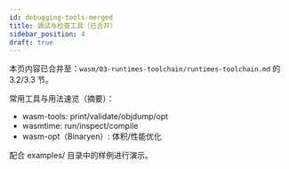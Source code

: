 ```yaml
---
id: debugging-tools-merged
title: 调试与检查工具（已合并）
sidebar_position: 4
draft: true
---
```


本页内容已合并至：`wasm/03-runtimes-toolchain/runtimes-toolchain.md` 的 3.2/3.3 节。

常用工具与用法速览（摘要）：

- wasm-tools: print/validate/objdump/opt
- wasmtime: run/inspect/compile
- wasm-opt（Binaryen）: 体积/性能优化

配合 examples/ 目录中的样例进行演示。
